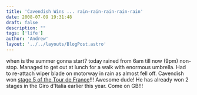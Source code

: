```yaml
---
title: 'Cavendish Wins ... rain-rain-rain-rain-rain'
date: 2008-07-09 19:31:48
draft: false
description: ""
tags: ['life']
author: 'Andrew'
layout: '../../layouts/BlogPost.astro'
---
```


when is the summer gonna start? today rained from 6am till now (9pm) non-stop. Managed to get out at lunch for a walk with enormous umbrella. Had to re-attach wiper blade on motorway in rain as almost fell off. Cavendish won [stage 5 of the Tour de France](http://www.cyclingnews.com/road/2008/tour08/?id=results/tour085)!!! Awesome dude! He has already won 2 stages in the Giro d'Italia earlier this year. Come on GB!!!
